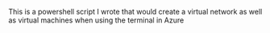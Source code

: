 This is a powershell script I wrote that would
create a virtual network as well as virtual 
machines when using the terminal in Azure

